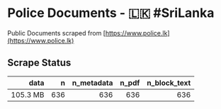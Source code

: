 # Police Documents - 🇱🇰 #SriLanka

Public Documents scraped from [https://www.police.lk](https://www.police.lk)

## Scrape Status

data | n | n_metadata | n_pdf | n_block_text
---:|---:|---:|---:|---:
105.3 MB | 636 | 636 | 636 | 636
